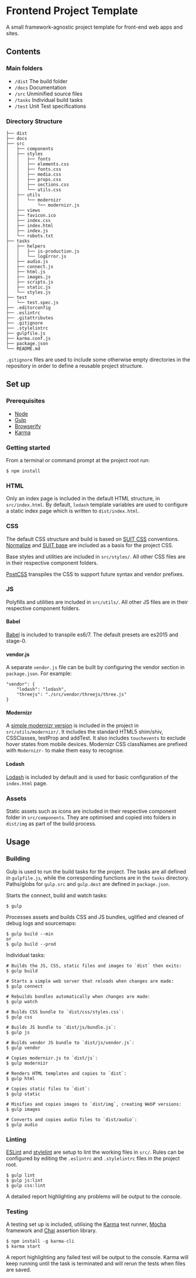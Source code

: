 # Frontend Project Template

A small framework-agnostic project template for front-end web apps and sites.


## Contents

### Main folders

* `/dist`  The build folder
* `/docs`  Documentation
* `/src`   Unminified source files
* `/tasks` Individual build tasks
* `/test`  Unit Test specifications

### Directory Structure

```
├── dist
├── docs
├── src
│   ├── components
│   ├── styles
│   │   ├── fonts
│   │   ├── elements.css
│   │   ├── fonts.css
│   │   ├── media.css
│   │   ├── props.css
│   │   ├── sections.css
│   │   └── utils.css
│   ├── utils
│   │   └── modernizr
│   │       └── modernizr.js
│   ├── views
│   ├── favicon.ico
│   ├── index.css
│   ├── index.html
│   ├── index.js
│   └── robots.txt
├── tasks
│   ├── helpers
│   │   ├── is-production.js
│   │   └── logError.js
│   ├── audio.js
│   ├── connect.js
│   ├── html.js
│   ├── images.js
│   ├── scripts.js
│   ├── static.js
│   └── styles.js
├── test
│   └── test.spec.js
├── .editorconfig
├── .eslintrc
├── .gitattributes
├── .gitignore
├── .stylelintrc
├── gulpfile.js
├── karma.conf.js
├── package.json
└── README.md
```

`.gitignore` files are used to include some otherwise empty directories in the repository in order to define a reusable project structure.


## Set up

### Prerequisites

* [Node](http://nodejs.org/)
* [Gulp](http://gulpjs.com/)
* [Browserify](http://browserify.org/)
* [Karma](http://karma-runner.github.io/)

### Getting started

From a terminal or command prompt at the project root run:

```shell
$ npm install
```

### HTML

Only an index page is included in the default HTML structure, in `src/index.html`. By default, `lodash` template variables are used to configure a static index page which is written to `dist/index.html`.

### CSS

The default CSS structure and build is based on [SUIT CSS](https://github.com/suitcss/) conventions. [Normalize](http://necolas.github.io/normalize.css/) and [SUIT base](https://github.com/suitcss/base/) are included as a basis for the project CSS.

Base styles and utilities are included in `src/styles/`. All other CSS files are in their respective component folders.

[PostCSS](https://github.com/postcss/postcss) transpiles the CSS to support future syntax and vendor prefixes.

### JS

Polyfills and utilities are included in `src/utils/`. All other JS files are in their respective component folders.

#### Babel

[Babel](https://babeljs.io/) is included to transpile es6/7. The default presets are es2015 and stage-0.

#### vendor.js

A separate `vendor.js` file can be built by configuring the vendor section in `package.json`. For example:

```shell
"vendor": {
    "lodash": "lodash",
    "threejs": "./src/vendor/threejs/three.js"
}
```

#### Modernizr

A [simple modernizr version](http://modernizr.com/download?-touchevents-addtest-setclasses-testprop-dontmin-cssclassprefix:Modernizr-) is included in the project in `src/utils/modernizr/`. It includes the standard HTML5 shim/shiv, CSSClasses, testProp and addTest. It also includes `touchevents` to exclude hover states from mobile devices. Modernizr CSS classNames are prefixed with `Modernizr-` to make them easy to recognise.

#### Lodash

[Lodash](https://lodash.com/) is included by default and is used for basic configuration of the `index.html` page.

### Assets

Static assets such as icons are included in their respective component folder in `src/components`. They are optimised and copied into folders in `dist/img` as part of the build process.

## Usage

### Building

Gulp is used to run the build tasks for the project. The tasks are all defined in `gulpfile.js`, while the corresponding functions are in the `tasks` directory. Paths/globs for `gulp.src` and `gulp.dest` are defined in `package.json`.

Starts the connect, build and watch tasks:

```shell
$ gulp
```

Processes assets and builds CSS and JS bundles, uglified and cleaned of debug logs and sourcemaps:

```shell
$ gulp build --min
or
$ gulp build --prod
```
Individual tasks:

```shell
# Builds the JS, CSS, static files and images to `dist` then exits:
$ gulp build

# Starts a simple web server that reloads when changes are made:
$ gulp connect

# Rebuilds bundles automatically when changes are made:
$ gulp watch

# Builds CSS bundle to `dist/css/styles.css`:
$ gulp css

# Builds JS bundle to `dist/js/bundle.js`:
$ gulp js

# Builds vendor JS bundle to `dist/js/vendor.js`:
$ gulp vendor

# Copies modernizr.js to `dist/js`:
$ gulp modernizr

# Renders HTML templates and copies to `dist`:
$ gulp html

# Copies static files to `dist`:
$ gulp static

# Minifies and copies images to `dist/img`, creating WebP versions:
$ gulp images

# Converts and copies audio files to `dist/audio`:
$ gulp audio

```

### Linting

[ESLint](http://eslint.org/) and [stylelint](http://stylelint.io/) are setup to lint the working files in `src/`. Rules can be configured by editing the `.eslintrc` and `.stylelintrc` files in the project root.

```shell
$ gulp lint
$ gulp js:lint
$ gulp css:lint
```

A detailed report highlighting any problems will be output to the console.

### Testing

A testing set up is included, utilising the [Karma](https://github.com/karma-runner/karma) test runner, [Mocha](http://visionmedia.github.io/mocha/) framework and [Chai](http://chaijs.com/) assertion library.

```shell
$ npm install -g karma-cli
$ karma start
```
A report highlighting any failed test will be output to the console. Karma will keep running until the task is terminated and will rerun the tests when files are saved.
